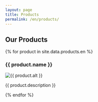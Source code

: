 ```yaml
---
layout: page
title: Products
permalink: /en/products/
---
```


<h2>Our Products</h2>

<div class="product-grid">
  {% for product in site.data.products.en %}
    <div class="product-item">
      <h3>{{ product.name }}</h3>
      <img src="{{ product.image }}" alt="{{ product.alt }}" style="max-width: 100%; height: auto;">
      <p>{{ product.description }}</p>
    </div>
  {% endfor %}
</div>
